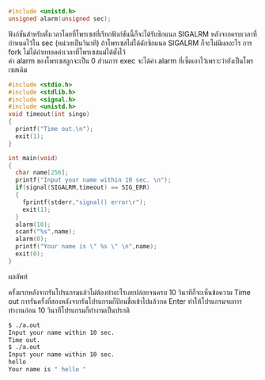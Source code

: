 
``` c
#include <unistd.h>
unsigned alarm(unsigned sec);     
```
ฟังก์ชันสำหรับตั้งเวลาโดยที่โพรเซสที่เรียกฟังก์ชันนี้ก็จะได้รับซิกแนล SIGALRM หลังจากครบเวลาที่กำหนดไว้ใน sec (หน่วยเป็นวินาที) 
ถ้าโพรเซสไม่ได้ดักซิกแนล SIGALRM ก็จะไม่มีผลอะไร การ fork ไม่ได้ถ่ายทอดค่าเวลาที่โพรเซสแม่ได้ตั้งไว้  
ค่า alarm ของโพรเซสลูกจะเป็น 0 ส่วนการ exec จะได้ค่า alarm ที่เซ็ตเอาไว้เพราะว่ายังเป็นโพรเซสเดิม
```c
#include <stdio.h>
#include <stdlib.h>
#include <signal.h>
#include <unistd.h>
void timeout(int singo)
{
  printf("Time out.\n");
  exit(1);
}

int main(void)
{
  char name[256];
  printf("Input your name within 10 sec. \n");
  if(signal(SIGALRM,timeout) == SIG_ERR)
  {
    fprintf(stderr,"signal() error\r");
    exit(1);
  }
  alarm(10);
  scanf("%s",name);
  alarm(0);                     
  printf("Your name is \" %s \" \n",name);
  exit(0);
}   
```
ผลลัพท์

ครั้งแรกหลังจากรันโปรแกรมแล้วไม่ต้องทำอะไรเลยปล่อยจนครบ 10 วินาทีก็จะเห็นข้อความ Time out 
การรันครั้งที่สองหลังจากรันโปรแกรมก็ป้อนชื่อเข้าไปแล้วกด Enter ทำให้โปรแกรมจบการทำงานก่อน 10 วินาทีโปรแกรมก็ทำงานเป็นปรกติ
``` sh
$ ./a.out
Input your name within 10 sec.
Time out.
$ ./a.out
Input your name within 10 sec.
hello
Your name is " hello " 
```

